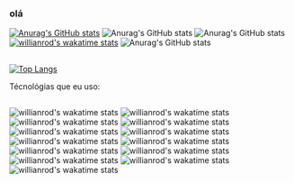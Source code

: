 ### olá
[![Anurag's GitHub stats](https://github-readme-stats.vercel.app/api?username=enascentedev)](https://github.com/enascentedev/github-readme-stats)
![Anurag's GitHub stats](https://github-readme-stats.vercel.app/api?username=enascentedev_private=true)
![Anurag's GitHub stats](https://github-readme-stats.vercel.app/api?username=enascentedev_icons=true)
[![willianrod's wakatime stats](https://github-readme-stats.vercel.app/api/wakatime?username=willianrod)](https://github.com/anuraghazra/github-readme-stats)
![Anurag's GitHub stats](https://github-readme-stats.vercel.app/api?username=enascentedev&show_icons=true&theme=dark)
##

[![Top Langs](https://github-readme-stats.vercel.app/api/top-langs/?username=enascentedev)](https://github.com/enascentedev/github-readme-stats)

Técnológias que eu uso:
##
![willianrod's wakatime stats](https://img.shields.io/badge/GitHub-100000?style=for-the-badge&logo=github&logoColor=white)
![willianrod's wakatime stats](https://img.shields.io/badge/HTML-239120?style=for-the-badge&logo=html5&logoColor=white)
![willianrod's wakatime stats](https://img.shields.io/badge/CSS-239120?&style=for-the-badge&logo=css3&logoColor=white)
![willianrod's wakatime stats](https://img.shields.io/badge/Node.js-43853D?style=for-the-badge&logo=node.js&logoColor=white)
![willianrod's wakatime stats](https://img.shields.io/badge/JavaScript-323330?style=for-the-badge&logo=javascript&logoColor=F7DF1E)
![willianrod's wakatime stats](https://img.shields.io/badge/TypeScript-007ACC?style=for-the-badge&logo=typescript&logoColor=white)
![willianrod's wakatime stats](https://img.shields.io/badge/Java-ED8B00?style=for-the-badge&logo=java&logoColor=white)
![willianrod's wakatime stats](https://img.shields.io/badge/React-20232A?style=for-the-badge&logo=react&logoColor=61DAFB)
![willianrod's wakatime stats](https://img.shields.io/badge/Angular-DD0031?style=for-the-badge&logo=angular&logoColor=white)
![willianrod's wakatime stats](https://img.shields.io/badge/Bootstrap-563D7C?style=for-the-badge&logo=bootstrap&logoColor=white)
![willianrod's wakatime stats](https://img.shields.io/badge/Spring-6DB33F?style=for-the-badge&logo=spring&logoColor=white)
![willianrod's wakatime stats](https://img.shields.io/badge/PostgreSQL-316192?style=for-the-badge&logo=postgresql&logoColor=white)
![willianrod's wakatime stats](https://img.shields.io/badge/Netlify-00C7B7?style=for-the-badge&logo=netlify&logoColor=white)
